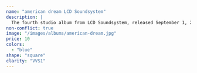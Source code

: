 ```yaml
---
name: "american dream LCD Soundsystem"
description: |
  The fourth studio album from LCD Soundsystem, released September 1, 2017.
non-conflict: true
image: "/images/albums/american-dream.jpg"
price: 10
colors:
  - "blue"
shape: "square"
clarity: "VVS1"
---
```

